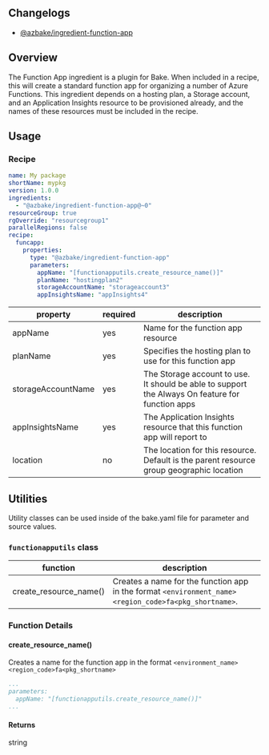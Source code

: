 ## Changelogs
* [@azbake/ingredient-function-app](./CHANGELOG.md)

## Overview

The Function App ingredient is a plugin for Bake. When included in a recipe, this will create a standard function app for organizing a number of Azure Functions. This ingredient depends on a hosting plan, a Storage account, and an Application Insights resource to be provisioned already, and the names of these resources must be included in the recipe.

## Usage

### Recipe
```yaml
name: My package
shortName: mypkg
version: 1.0.0
ingredients:
  - "@azbake/ingredient-function-app@~0"
resourceGroup: true
rgOverride: "resourcegroup1"
parallelRegions: false
recipe:
  funcapp:
    properties:
      type: "@azbake/ingredient-function-app"
      parameters:
        appName: "[functionapputils.create_resource_name()]"
        planName: "hostingplan2"
        storageAccountName: "storageaccount3"
        appInsightsName: "appInsights4"
```

| property|required|description|
|---------|--------|-----------|
| appName | yes | Name for the function app resource |
| planName | yes | Specifies the hosting plan to use for this function app |
| storageAccountName | yes | The Storage account to use. It should be able to support the Always On feature for function apps |
| appInsightsName | yes | The Application Insights resource that this function app will report to |
| location | no |The location for this resource. Default is the parent resource group geographic location |

## Utilities

Utility classes can be used inside of the bake.yaml file for parameter and source values.

### ``functionapputils`` class

|function|description|
|--------|-----------|
|create_resource_name()| Creates a name for the function app in the format ``<environment_name><region_code>fa<pkg_shortname>``.|

### Function Details

#### create_resource_name()
Creates a name for the function app in the format ``<environment_name><region_code>fa<pkg_shortname>``

```yaml
...
parameters:
  appName: "[functionapputils.create_resource_name()]"
...
```
#### Returns
string